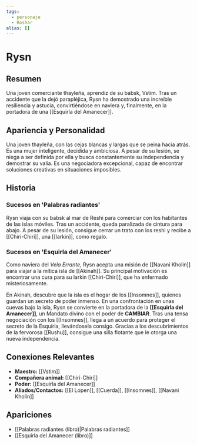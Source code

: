 ```yaml
---
tags:
  - personaje
  - Roshar
alias: []
---
```


# Rysn

## Resumen
Una joven comerciante thayleña, aprendiz de su babsk, Vstim. Tras un accidente que la dejó parapléjica, Rysn ha demostrado una increíble resiliencia y astucia, convirtiéndose en naviera y, finalmente, en la portadora de una [[Esquirla del Amanecer]].

## Apariencia y Personalidad
Una joven thayleña, con las cejas blancas y largas que se peina hacia atrás. Es una mujer inteligente, decidida y ambiciosa. A pesar de su lesión, se niega a ser definida por ella y busca constantemente su independencia y demostrar su valía. Es una negociadora excepcional, capaz de encontrar soluciones creativas en situaciones imposibles.

## Historia
### Sucesos en 'Palabras radiantes'
Rysn viaja con su babsk al mar de Reshi para comerciar con los habitantes de las islas móviles. Tras un accidente, queda paralizada de cintura para abajo. A pesar de su lesión, consigue cerrar un trato con los reshi y recibe a [[Chiri-Chiri]], una [[larkin]], como regalo.

### Sucesos en 'Esquirla del Amanecer'
Como naviera del *Vela Errante*, Rysn acepta una misión de [[Navani Kholin]] para viajar a la mítica isla de [[Akinah]]. Su principal motivación es encontrar una cura para su larkin [[Chiri-Chiri]], que ha enfermado misteriosamente.

En Akinah, descubre que la isla es el hogar de los [[Insomnes]], quienes guardan un secreto de poder inmenso. En una confrontación en unas cuevas bajo la isla, Rysn se convierte en la portadora de la **[[Esquirla del Amanecer]]**, un Mandato divino con el poder de **CAMBIAR**. Tras una tensa negociación con los [[Insomnes]], llega a un acuerdo para proteger el secreto de la Esquirla, llevándosela consigo. Gracias a los descubrimientos de la fervorosa [[Rushu]], consigue una silla flotante que le otorga una nueva independencia.

## Conexiones Relevantes
* **Maestro:** [[Vstim]]
* **Compañera animal:** [[Chiri-Chiri]]
* **Poder:** [[Esquirla del Amanecer]]
* **Aliados/Contactos:** [[El Lopen]], [[Cuerda]], [[Insomnes]], [[Navani Kholin]]

## Apariciones
* [[Palabras radiantes (libro)|Palabras radiantes]]
* [[Esquirla del Amanecer (libro)]]
